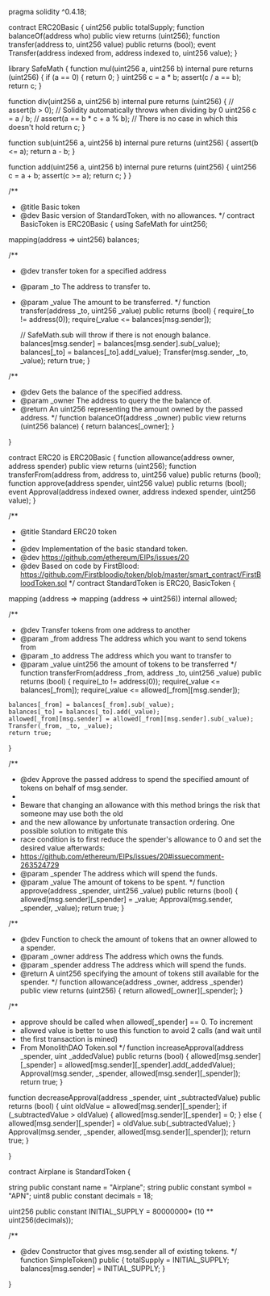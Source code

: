 pragma solidity ^0.4.18;



contract ERC20Basic {
  uint256 public totalSupply;
  function balanceOf(address who) public view returns (uint256);
  function transfer(address to, uint256 value) public returns (bool);
  event Transfer(address indexed from, address indexed to, uint256 value);
}

library SafeMath {
  function mul(uint256 a, uint256 b) internal pure returns (uint256) {
    if (a == 0) {
      return 0;
    }
    uint256 c = a * b;
    assert(c / a == b);
    return c;
  }

  function div(uint256 a, uint256 b) internal pure returns (uint256) {
    // assert(b > 0); // Solidity automatically throws when dividing by 0
    uint256 c = a / b;
    // assert(a == b * c + a % b); // There is no case in which this doesn't hold
    return c;
  }

  function sub(uint256 a, uint256 b) internal pure returns (uint256) {
    assert(b <= a);
    return a - b;
  }

  function add(uint256 a, uint256 b) internal pure returns (uint256) {
    uint256 c = a + b;
    assert(c >= a);
    return c;
  }
}


/**
 * @title Basic token
 * @dev Basic version of StandardToken, with no allowances.
 */
contract BasicToken is ERC20Basic {
  using SafeMath for uint256;

  mapping(address => uint256) balances;

  /**
  * @dev transfer token for a specified address
  * @param _to The address to transfer to.
  * @param _value The amount to be transferred.
  */
  function transfer(address _to, uint256 _value) public returns (bool) {
    require(_to != address(0));
    require(_value <= balances[msg.sender]);

    // SafeMath.sub will throw if there is not enough balance.
    balances[msg.sender] = balances[msg.sender].sub(_value);
    balances[_to] = balances[_to].add(_value);
    Transfer(msg.sender, _to, _value);
    return true;
  }

  /**
  * @dev Gets the balance of the specified address.
  * @param _owner The address to query the the balance of.
  * @return An uint256 representing the amount owned by the passed address.
  */
  function balanceOf(address _owner) public view returns (uint256 balance) {
    return balances[_owner];
  }

}


contract ERC20 is ERC20Basic {
  function allowance(address owner, address spender) public view returns (uint256);
  function transferFrom(address from, address to, uint256 value) public returns (bool);
  function approve(address spender, uint256 value) public returns (bool);
  event Approval(address indexed owner, address indexed spender, uint256 value);
}


/**
 * @title Standard ERC20 token
 *
 * @dev Implementation of the basic standard token.
 * @dev https://github.com/ethereum/EIPs/issues/20
 * @dev Based on code by FirstBlood: https://github.com/Firstbloodio/token/blob/master/smart_contract/FirstBloodToken.sol
 */
contract StandardToken is ERC20, BasicToken {

  mapping (address => mapping (address => uint256)) internal allowed;


  /**
   * @dev Transfer tokens from one address to another
   * @param _from address The address which you want to send tokens from
   * @param _to address The address which you want to transfer to
   * @param _value uint256 the amount of tokens to be transferred
   */
  function transferFrom(address _from, address _to, uint256 _value) public returns (bool) {
    require(_to != address(0));
    require(_value <= balances[_from]);
    require(_value <= allowed[_from][msg.sender]);

    balances[_from] = balances[_from].sub(_value);
    balances[_to] = balances[_to].add(_value);
    allowed[_from][msg.sender] = allowed[_from][msg.sender].sub(_value);
    Transfer(_from, _to, _value);
    return true;
  }

  /**
   * @dev Approve the passed address to spend the specified amount of tokens on behalf of msg.sender.
   *
   * Beware that changing an allowance with this method brings the risk that someone may use both the old
   * and the new allowance by unfortunate transaction ordering. One possible solution to mitigate this
   * race condition is to first reduce the spender's allowance to 0 and set the desired value afterwards:
   * https://github.com/ethereum/EIPs/issues/20#issuecomment-263524729
   * @param _spender The address which will spend the funds.
   * @param _value The amount of tokens to be spent.
   */
  function approve(address _spender, uint256 _value) public returns (bool) {
    allowed[msg.sender][_spender] = _value;
    Approval(msg.sender, _spender, _value);
    return true;
  }

  /**
   * @dev Function to check the amount of tokens that an owner allowed to a spender.
   * @param _owner address The address which owns the funds.
   * @param _spender address The address which will spend the funds.
   * @return A uint256 specifying the amount of tokens still available for the spender.
   */
  function allowance(address _owner, address _spender) public view returns (uint256) {
    return allowed[_owner][_spender];
  }

  /**
   * approve should be called when allowed[_spender] == 0. To increment
   * allowed value is better to use this function to avoid 2 calls (and wait until
   * the first transaction is mined)
   * From MonolithDAO Token.sol
   */
  function increaseApproval(address _spender, uint _addedValue) public returns (bool) {
    allowed[msg.sender][_spender] = allowed[msg.sender][_spender].add(_addedValue);
    Approval(msg.sender, _spender, allowed[msg.sender][_spender]);
    return true;
  }

  function decreaseApproval(address _spender, uint _subtractedValue) public returns (bool) {
    uint oldValue = allowed[msg.sender][_spender];
    if (_subtractedValue > oldValue) {
      allowed[msg.sender][_spender] = 0;
    } else {
      allowed[msg.sender][_spender] = oldValue.sub(_subtractedValue);
    }
    Approval(msg.sender, _spender, allowed[msg.sender][_spender]);
    return true;
  }

}


contract Airplane  is StandardToken {

  string public constant name = "Airplane";
  string public constant symbol = "APN";
  uint8 public constant decimals = 18;

  uint256 public constant INITIAL_SUPPLY = 80000000* (10 ** uint256(decimals));

  /**
   * @dev Constructor that gives msg.sender all of existing tokens.
   */
  function SimpleToken() public {
    totalSupply = INITIAL_SUPPLY;
    balances[msg.sender] = INITIAL_SUPPLY;
  }

}
